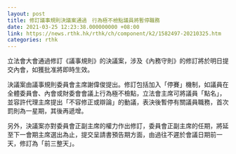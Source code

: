```yaml
---
layout: post
title: 修訂議事規則決議案通過　行為極不檢點議員將暫停職務
date: 2021-03-25 12:23:38.000000000 +08:00
link: https://news.rthk.hk/rthk/ch/component/k2/1582497-20210325.htm
categories: rthk
---
```


立法會大會通過修訂《議事規則》的決議案，涉及《內務守則》的修訂將於明日提交內會，如獲批准將即時生效。

決議案由議事規則委員會主席謝偉俊提出。修訂包括加入「停賽」機制，如議員在全體委員會、內會或財委會會議上行為極不檢點，立法會主席可將議員「點名」，並容許代理主席提出「不容修正或辯論」的動議，表決後暫停有關議員職務，首次罰則為一星期，其後再遞增。

另外，決議案亦對委員會正副主席的權力作出修訂，委員會正副主席的任期，將延至下一會期主席選出為止，提交呈請書預告期方面，由過往不遲於會議日期前一天，修訂為「前三整天」。
